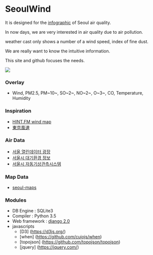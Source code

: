 # SeoulWind

It is designed for the [infographic](https://en.wikipedia.org/wiki/Infographic) of Seoul air quality.

In now days, we are very interested in air quality due to air pollution.
 
weather cast only shows a number of a wind speed, index of fine dust.

We are really want to know the intuitive information.

This site and github focuses the needs.

<img src="https://raw.githubusercontent.com/akahard2dj/SeoulWind/master/image/SeoulWind_Page.png">

### Overlay
 - Wind, PM<sum>2.5</sub>, PM~10~, SO~2~, NO~2~, O~3~, CO, Temperature, Humidity

### Inspiration
 - [HINT.FM wind map](http://hint.fm/wind/)
 - [東京風速](https://air.nullschool.net/)
 
### Air Data
 - [서울 열린데이터 광장](http://data.seoul.go.kr/)
 - [서울시 대기환경 정보](http://cleanair.seoul.go.kr/)
 - [서울시 자동기상관측시스템](http://aws.seoul.go.kr/)
    
  
### Map Data
 - [seoul-maps](https://github.com/southkorea/seoul-maps)
 
  
### Modules
 - DB Engine : SQLite3
 - Compiler : Python 3.5
 - Web framework : [django 2.0](https://www.djangoproject.com)
 - javascripts
    - [D3] (https://d3js.org/)
    - [when] (https://github.com/cujojs/when)
    - [topojson] (https://github.com/topojson/topojson)
    - [jquery] (https://jquery.com/)
